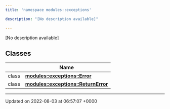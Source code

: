 ```yaml
---
title: 'namespace modules::exceptions'

description: "[No description available]"

---
```







[No description available]

## Classes

|                | Name           |
| -------------- | -------------- |
| class | **[modules::exceptions::Error](/documentation/code/gambit_2/classes/classmodules_1_1exceptions_1_1error/)**  |
| class | **[modules::exceptions::ReturnError](/documentation/code/gambit_2/classes/classmodules_1_1exceptions_1_1returnerror/)**  |






-------------------------------

Updated on 2022-08-03 at 06:57:07 +0000